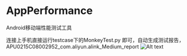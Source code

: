 # AppPerformance
Android移动端性能测试工具

连接上手机直接运行testcase下的MonkeyTest.py 即可，自动生成测试报告，APU0215C08002952_com.aliyun.alink_Medium_report
![Alt text](https://github.com/jtmaxzhu/AppPerformance/blob/master/QQ%E6%88%AA%E5%9B%BE20180502210752.png)
